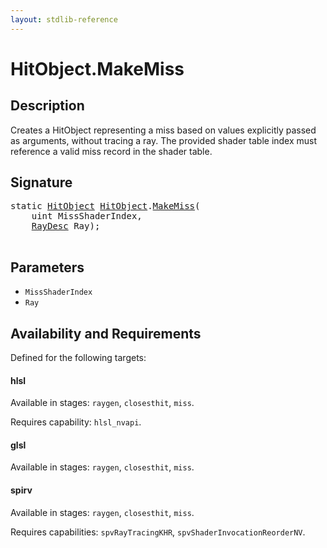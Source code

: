 ```yaml
---
layout: stdlib-reference
---
```


# HitObject\.MakeMiss

## Description

Creates a HitObject representing a miss based on values explicitly passed as arguments, without
tracing a ray. The provided shader table index must reference a valid miss record in the shader
table.

## Signature 

<pre>
<span class='code_keyword'>static</span> <a href="/stdlib-reference/types/HitObject/index" class="code_type">HitObject</a> <a href="/stdlib-reference/types/HitObject/index" class="code_type">HitObject</a>.<a href="/stdlib-reference/types/HitObject/MakeMiss">MakeMiss</a>(
    <span class="code_keyword">uint</span> <span class='code_param'>MissShaderIndex</span>,
    <a href="/stdlib-reference/types/RayDesc/index" class="code_type">RayDesc</a> <span class='code_param'>Ray</span>);

</pre>

## Parameters

* `MissShaderIndex`
* `Ray`

## Availability and Requirements

Defined for the following targets:

#### hlsl
Available in stages: `raygen`, `closesthit`, `miss`.

Requires capability: `hlsl_nvapi`.
#### glsl
Available in stages: `raygen`, `closesthit`, `miss`.

#### spirv
Available in stages: `raygen`, `closesthit`, `miss`.

Requires capabilities: `spvRayTracingKHR`, `spvShaderInvocationReorderNV`.


